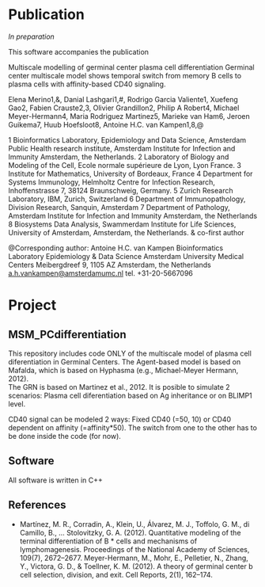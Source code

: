# Publication
_In preparation_

This software accompanies the publication

Multiscale modelling of germinal center plasma cell differentiation Germinal center multiscale model shows temporal switch from memory B cells to plasma cells with affinity-based CD40 signaling. 

Elena Merino1,&, Danial Lashgari1,#, Rodrigo Garcia Valiente1, Xuefeng Gao2, Fabien Crauste2,3, Olivier Grandillon2, Philip A Robert4, Michael Meyer-Hermann4, Maria Rodriguez Martinez5, Marieke van Ham6, Jeroen Guikema7, Huub Hoefsloot8, Antoine H.C. van Kampen1,8,@

1 Bioinformatics Laboratory, Epidemiology and Data Science, Amsterdam Public Health research institute, Amsterdam Institute for Infection and Immunity Amsterdam, the Netherlands.
2 Laboratory of Biology and Modeling of the Cell, Ecole normale supérieure de Lyon, Lyon France.
3 Institute for Mathematics, University of Bordeaux, France
4 Department for Systems Immunology, Helmholtz Centre for Infection Research, Inhoffenstrasse 7, 38124 Braunschweig, Germany.
5 Zurich Research Laboratory, IBM, Zurich, Switzerland
6 Department of Immunopathology, Division Research, Sanquin, Amsterdam
7 Department of Pathology, Amsterdam Institute for Infection and Immunity Amsterdam, the Netherlands
8 Biosystems Data Analysis, Swammerdam Institute for Life Sciences, University of Amsterdam, Amsterdam, the Netherlands.
&
co-first author

@Corresponding author: 
Antoine H.C. van Kampen
Bioinformatics Laboratory
Epidemiology & Data Science
Amsterdam University Medical Centers
Meibergdreef 9, 1105 AZ Amsterdam, the Netherlands
a.h.vankampen@amsterdamumc.nl
tel. +31-20-5667096


# Project
## MSM_PCdifferentiation

This repository includes code ONLY of the multiscale model of plasma cell diferentiation in Germinal Centers. The Agent-based
model is based on Mafalda, which is based on Hyphasma (e.g., Michael-Meyer Hermann, 2012).  
The GRN is based on Martinez et al., 2012. It is posible to simulate 2 scenarios: Plasma cell diferentiation based on 
Ag inheritance or on BLIMP1 level.

CD40 signal can be modeled 2 ways: Fixed CD40 (=50, 10) or CD40 dependent on affinity (=affinity*50). 
The switch from one to the other has to be done inside the code (for now).

## Software
All software is written in C++

## References
* Martínez, M. R., Corradin, A., Klein, U., Álvarez, M. J., Toffolo, G. M., di Camillo, B., … Stolovitzky, G. A. (2012). Quantitative modeling of the terminal differentiation of B * cells and mechanisms of lymphomagenesis. Proceedings of the National Academy of Sciences, 109(7), 2672–2677. 
Meyer-Hermann, M., Mohr, E., Pelletier, N., Zhang, Y., Victora, G. D., & Toellner, K. M. (2012). A theory of germinal center b cell selection, division, and exit. Cell Reports, 2(1), 162–174. 

